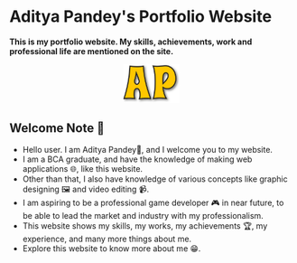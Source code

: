 # Aditya Pandey's Portfolio Website

**This is my portfolio website. My skills, achievements, work and professional life are mentioned on the site.**

<div align="center">
<img src = "./public/favicon.svg"
	alt = "Simon Logo"
	width = 20% />
</div>

## Welcome Note 👋

-   Hello user. I am Aditya Pandey👋, and I welcome you to my website.
-   I am a BCA graduate, and have the knowledge of making web applications 🌐, like this website.
-   Other than that, I also have knowledge of various concepts like graphic designing 🖼️ and video editing 📹.
-   I am aspiring to be a professional game developer 🎮 in near future, to be able to lead the market and industry with my professionalism.
-   This website shows my skills, my works, my achievements 🏆, my experience, and many more things about me.
-   Explore this website to know more about me 😁.
